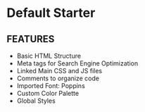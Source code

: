 # Default Starter

## FEATURES

-   Basic HTML Structure
-   Meta tags for Search Engine Optimization
-   Linked Main CSS and JS files
-   Comments to organize code
-   Imported Font: Poppins
-   Custom Color Palette
-   Global Styles
